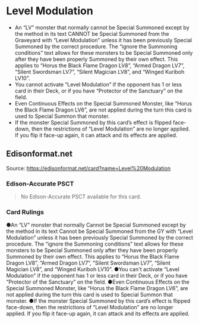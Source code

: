 # Level Modulation

*   An “LV” monster that normally cannot be Special Summoned except by the method in its text CANNOT be Special Summoned from the Graveyard with “Level Modulation” unless it has been previously Special Summoned by the correct procedure. The “ignore the Summoning conditions” text allows for these monsters to be Special Summoned only after they have been properly Summoned by their own effect. This applies to “Horus the Black Flame Dragon LV8”, “Armed Dragon LV7”, “Silent Swordsman LV7”, “Silent Magician LV8”, and “Winged Kuriboh LV10”.
*   You cannot activate “Level Modulation” if the opponent has 1 or less card in their Deck, or if you have “Protector of the Sanctuary” on the field.
*   Even Continuous Effects on the Special Summoned Monster, like “Horus the Black Flame Dragon LV6”, are not applied during the turn this card is used to Special Summon that monster.
*   If the monster Special Summoned by this card’s effect is flipped face-down, then the restrictions of “Level Modulation” are no longer applied. If you flip it face-up again, it can attack and its effects are applied.

## Edisonformat.net

Source: https://edisonformat.net/card?name=Level%20Modulation

### Edison-Accurate PSCT

> No Edison-Accurate PSCT available for this card.

### Card Rulings

●An “LV” monster that normally Cannot be Special Summoned except by the method in its text Cannot be Special Summoned from the GY with “Level Modulation” unless it has been previously Special Summoned by the correct procedure. The “ignore the Summoning conditions” text allows for these monsters to be Special Summoned only after they have been properly Summoned by their own effect. This applies to “Horus the Black Flame Dragon LV8”, “Armed Dragon LV7”, “Silent Swordsman LV7”, “Silent Magician LV8”, and “Winged Kuriboh LV10”.
●You can't activate “Level Modulation” if the opponent has 1 or less card in their Deck, or if you have “Protector of the Sanctuary” on the field.
●Even Continuous Effects on the Special Summoned Monster, like “Horus the Black Flame Dragon LV6”, are not applied during the turn this card is used to Special Summon that monster.
●If the monster Special Summoned by this card’s effect is flipped face-down, then the restrictions of “Level Modulation” are no longer applied. If you flip it face-up again, it can attack and its effects are applied.
            